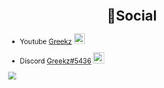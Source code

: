 <h1 align="center">📶Social</h1>  

- Youtube [Greekz](https://www.youtube.com/@Greekz7284) <img src="https://upload.wikimedia.org/wikipedia/commons/0/09/YouTube_full-color_icon_%282017%29.svg" width="22">

- Discord [Greekz#5436](https://discord.gg/4EXTHnDnjJ) <img src="https://seeklogo.com/images/D/discord-color-logo-E5E6DFEF80-seeklogo.com.png" width="23">


![](https://komarev.com/ghpvc/?username=Greekz&color=brightgreen)
